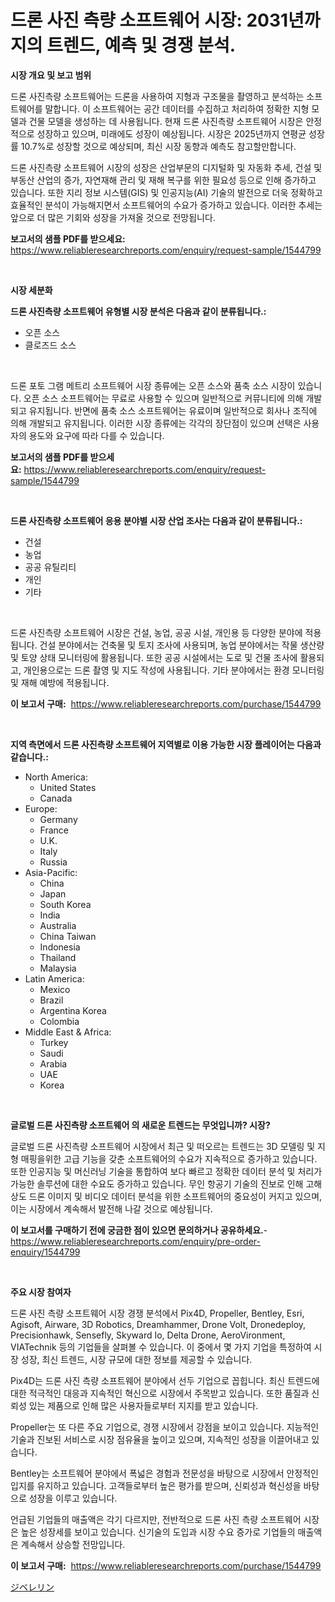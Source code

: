 <p><h1>드론 사진 측량 소프트웨어 시장: 2031년까지의 트렌드, 예측 및 경쟁 분석.</h1></p><p><strong>시장 개요 및 보고 범위</strong></p>
<p><p>드론 사진측량 소프트웨어는 드론을 사용하여 지형과 구조물을 촬영하고 분석하는 소프트웨어를 말합니다. 이 소프트웨어는 공간 데이터를 수집하고 처리하여 정확한 지형 모델과 건물 모델을 생성하는 데 사용됩니다. 현재 드론 사진측량 소프트웨어 시장은 안정적으로 성장하고 있으며, 미래에도 성장이 예상됩니다. 시장은 2025년까지 연평균 성장률 10.7%로 성장할 것으로 예상되며, 최신 시장 동향과 예측도 참고할만합니다. </p><p>드론 사진측량 소프트웨어 시장의 성장은 산업부문의 디지털화 및 자동화 추세, 건설 및 부동산 산업의 증가, 자연재해 관리 및 재해 복구를 위한 필요성 등으로 인해 증가하고 있습니다. 또한 지리 정보 시스템(GIS) 및 인공지능(AI) 기술의 발전으로 더욱 정확하고 효율적인 분석이 가능해지면서 소프트웨어의 수요가 증가하고 있습니다. 이러한 추세는 앞으로 더 많은 기회와 성장을 가져올 것으로 전망됩니다.</p></p>
<p><strong>보고서의 샘플 PDF를 받으세요:</strong> <a href="https://www.reliableresearchreports.com/enquiry/request-sample/1544799">https://www.reliableresearchreports.com/enquiry/request-sample/1544799</a></p>
<p>&nbsp;</p>
<p><strong>시장 세분화</strong></p>
<p><strong>드론 사진측량 소프트웨어 유형별 시장 분석은 다음과 같이 분류됩니다.:</strong></p>
<p><ul><li>오픈 소스</li><li>클로즈드 소스</li></ul></p>
<p>&nbsp;</p>
<p><p>드론 포토 그램 메트리 소프트웨어 시장 종류에는 오픈 소스와 품축 소스 시장이 있습니다. 오픈 소스 소프트웨어는 무료로 사용할 수 있으며 일반적으로 커뮤니티에 의해 개발되고 유지됩니다. 반면에 품축 소스 소프트웨어는 유료이며 일반적으로 회사나 조직에 의해 개발되고 유지됩니다. 이러한 시장 종류에는 각각의 장단점이 있으며 선택은 사용자의 용도와 요구에 따라 다를 수 있습니다.</p></p>
<p><strong>보고서의 샘플 PDF를 받으세요:</strong>&nbsp;<a href="https://www.reliableresearchreports.com/enquiry/request-sample/1544799">https://www.reliableresearchreports.com/enquiry/request-sample/1544799</a></p>
<p>&nbsp;</p>
<p><strong> 드론 사진측량 소프트웨어 응용 분야별 시장 산업 조사는 다음과 같이 분류됩니다.:</strong></p>
<p><ul><li>건설</li><li>농업</li><li>공공 유틸리티</li><li>개인</li><li>기타</li></ul></p>
<p>&nbsp;</p>
<p><p>드론 사진측량 소프트웨어 시장은 건설, 농업, 공공 시설, 개인용 등 다양한 분야에 적용됩니다. 건설 분야에서는 건축물 및 토지 조사에 사용되며, 농업 분야에서는 작물 생산량 및 토양 상태 모니터링에 활용됩니다. 또한 공공 시설에서는 도로 및 건물 조사에 활용되고, 개인용으로는 드론 촬영 및 지도 작성에 사용됩니다. 기타 분야에서는 환경 모니터링 및 재해 예방에 적용됩니다.</p></p>
<p><strong>이 보고서 구매:</strong>&nbsp; <a href="https://www.reliableresearchreports.com/purchase/1544799">https://www.reliableresearchreports.com/purchase/1544799</a></p>
<p>&nbsp;</p>
<p><strong>지역 측면에서 드론 사진측량 소프트웨어 지역별로 이용 가능한 시장 플레이어는 다음과 같습니다.:</strong></p>
<p><ul>
    <li>
        North America:
        <ul>
            <li>United States</li>
            <li>Canada</li>
        </ul>
    </li>
    <li>
        Europe:
        <ul>
            <li>Germany</li>
            <li>France</li>
            <li>U.K.</li>
            <li>Italy</li>
            <li>Russia</li>
        </ul>
    </li>
    <li>
        Asia-Pacific:
        <ul>
            <li>China</li>
            <li>Japan</li>
            <li>South Korea</li>
            <li>India</li>
            <li>Australia</li>
            <li>China Taiwan</li>
            <li>Indonesia</li>
            <li>Thailand</li>
            <li>Malaysia</li>
        </ul>
    </li>
    <li>
        Latin America:
        <ul>
            <li>Mexico</li>
            <li>Brazil</li>
            <li>Argentina Korea</li>
            <li>Colombia</li>
        </ul>
    </li>
    <li>
        Middle East & Africa:
        <ul>
            <li>Turkey</li>
            <li>Saudi</li>
            <li>Arabia</li>
            <li>UAE</li>
            <li>Korea</li>
        </ul>
    </li>
    </ul></p>
<p>&nbsp;</p>
<p><strong>글로벌 드론 사진측량 소프트웨어 의 새로운 트렌드는 무엇입니까? 시장?</strong></p>
<p><p>글로벌 드론 사진측량 소프트웨어 시장에서 최근 및 떠오르는 트렌드는 3D 모델링 및 지형 매핑을위한 고급 기능을 갖춘 소프트웨어의 수요가 지속적으로 증가하고 있습니다. 또한 인공지능 및 머신러닝 기술을 통합하여 보다 빠르고 정확한 데이터 분석 및 처리가 가능한 솔루션에 대한 수요도 증가하고 있습니다. 무인 항공기 기술의 진보로 인해 고해상도 드론 이미지 및 비디오 데이터 분석을 위한 소프트웨어의 중요성이 커지고 있으며, 이는 시장에서 계속해서 발전해 나갈 것으로 예상됩니다.</p></p>
<p><strong>이 보고서를 구매하기 전에 궁금한 점이 있으면 문의하거나 공유하세요.</strong>- <a href="https://www.reliableresearchreports.com/enquiry/pre-order-enquiry/1544799">https://www.reliableresearchreports.com/enquiry/pre-order-enquiry/1544799</a></p>
<p>&nbsp;</p>
<p><strong>주요 시장 참여자</strong></p>
<p><p>드론 사진 측량 소프트웨어 시장 경쟁 분석에서 Pix4D, Propeller, Bentley, Esri, Agisoft, Airware, 3D Robotics, Dreamhammer, Drone Volt, Dronedeploy, Precisionhawk, Sensefly, Skyward Io, Delta Drone, AeroVironment, VIATechnik 등의 기업들을 살펴볼 수 있습니다. 이 중에서 몇 가지 기업을 특정하여 시장 성장, 최신 트렌드, 시장 규모에 대한 정보를 제공할 수 있습니다.</p><p>Pix4D는 드론 사진 측량 소프트웨어 분야에서 선두 기업으로 꼽힙니다. 최신 트렌드에 대한 적극적인 대응과 지속적인 혁신으로 시장에서 주목받고 있습니다. 또한 품질과 신뢰성 있는 제품으로 인해 많은 사용자들로부터 지지를 받고 있습니다.</p><p>Propeller는 또 다른 주요 기업으로, 경쟁 시장에서 강점을 보이고 있습니다. 지능적인 기술과 진보된 서비스로 시장 점유율을 높이고 있으며, 지속적인 성장을 이끌어내고 있습니다.</p><p>Bentley는 소프트웨어 분야에서 폭넓은 경험과 전문성을 바탕으로 시장에서 안정적인 입지를 유지하고 있습니다. 고객들로부터 높은 평가를 받으며, 신뢰성과 혁신성을 바탕으로 성장을 이루고 있습니다.</p><p>언급된 기업들의 매출액은 각기 다르지만, 전반적으로 드론 사진 측량 소프트웨어 시장은 높은 성장세를 보이고 있습니다. 신기술의 도입과 시장 수요 증가로 기업들의 매출액은 계속해서 상승할 전망입니다.</p></p>
<p><strong>이 보고서 구매:</strong>&nbsp;&nbsp;<a href="https://www.reliableresearchreports.com/purchase/1544799">https://www.reliableresearchreports.com/purchase/1544799</a></p>
<p><p><a href="https://github.com/EstaSprer20231/Market-Research-Report-List-1/blob/main/669085614605.md">ジベレリン</a></p></p>
